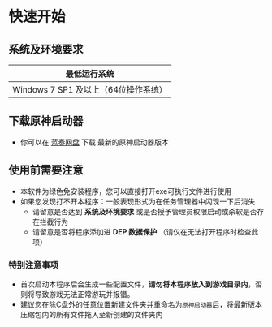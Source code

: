 # 快速开始

## 系统及环境要求

|             最低运行系统            |
|  --------------------------------- |
| Windows 7 SP1 及以上（64位操作系统） |

## 下载原神启动器

- 你可以在 [蓝奏网盘](https://wwz.lanzouq.com/b05ghszre) 下载 最新的原神启动器版本

## 使用前需要注意

- 本软件为绿色免安装程序，您可以直接打开exe可执行文件进行使用
- 如果您发现打不开本程序：一般表现形式为在任务管理器中闪现一下后消失
    - 请留意是否达到 **系统及环境要求** 或是否授予管理员权限启动或杀软是否存在拦截行为
    - 请留意是否将程序添加进 **DEP 数据保护** （请仅在无法打开程序时检查此项）

### 特别注意事项

- 首次启动本程序后会生成一些配置文件，**请勿将本程序放入到游戏目录内**，否则将导致游戏无法正常游玩并报错。
- 建议您在除C盘外的任意位置新建文件夹并重命名为`原神启动器`后，将最新版本压缩包内的所有文件拖入至新创建的文件夹内

